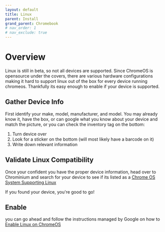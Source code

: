 ```yaml
---
layout: default
title: Linux
parent: Install
grand_parent: Chromebook
# nav_order: 1
# nav_exclude: true
---
```


# Overview

Linux is still in beta, so not all devices are supported. Since ChromeOS is opensource under the covers, there are various hardware configurations making it hard to support linux out of the box for every device running chromeos. Thankfully its easy enough to enable if your device is supported. 

## Gather Device Info
First identify your make, model, manufacturer, and model. You may already know it, have the box, or can google what you know about your device and match the picture, or you can check the inventory tag on the bottom:

1. Turn device over
2. Look for a sticker on the bottom (will most likely have a barcode on it)
3. Write down relevant information

## Validate Linux Compatibility
Once your confident you have the proper device information, head over to Chrominium and search for your device to see if its listed as a [Chrome OS System Supporting Linux](https://sites.google.com/a/chromium.org/dev/chromium-os/chrome-os-systems-supporting-linux)


If you found your device, you're good to go!

## Enable
you can go ahead and follow the instructions managed by Google on how to [Enable Linux on ChromeOS](https://support.google.com/chromebook/answer/9145439)
